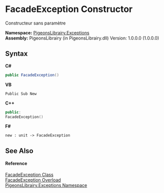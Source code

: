# FacadeException Constructor 
 

Constructeur sans paramètre

**Namespace:**&nbsp;<a href="6bb946cd-863c-03dd-c96c-7d4d2d9342ca">PigeonsLibrairy.Exceptions</a><br />**Assembly:**&nbsp;PigeonsLibrairy (in PigeonsLibrairy.dll) Version: 1.0.0.0 (1.0.0.0)

## Syntax

**C#**<br />
``` C#
public FacadeException()
```

**VB**<br />
``` VB
Public Sub New
```

**C++**<br />
``` C++
public:
FacadeException()
```

**F#**<br />
``` F#
new : unit -> FacadeException
```


## See Also


#### Reference
<a href="d26e49c7-2d26-aa7c-c3bf-dff11420baa5">FacadeException Class</a><br /><a href="ed60c309-6ae6-9f24-c2de-72402fcf2702">FacadeException Overload</a><br /><a href="6bb946cd-863c-03dd-c96c-7d4d2d9342ca">PigeonsLibrairy.Exceptions Namespace</a><br />